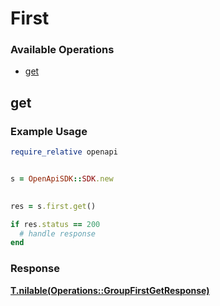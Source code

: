 # First

### Available Operations

* [get](#get)

## get

### Example Usage

```ruby
require_relative openapi


s = OpenApiSDK::SDK.new

    
res = s.first.get()

if res.status == 200
  # handle response
end

```


### Response

**[T.nilable(Operations::GroupFirstGetResponse)](../../models/operations/groupfirstgetresponse.md)**

